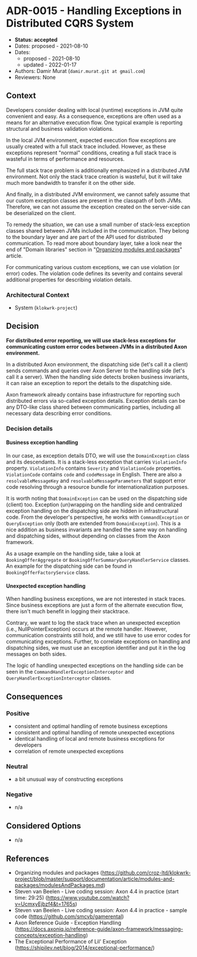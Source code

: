 # ADR-0015 - Handling Exceptions in Distributed CQRS System
* **Status: accepted**
* Dates: proposed - 2021-08-10
* Dates:
  - proposed - 2021-08-10
  - updated - 2022-01-17
* Authors: Damir Murat (`damir.murat.git at gmail.com`)
* Reviewers: None

## Context
Developers consider dealing with local (runtime) exceptions in JVM quite convenient and easy. As a consequence, exceptions are often used as a means for an alternative execution flow. One typical
example is reporting structural and business validation violations.

In the local JVM environment, expected execution flow exceptions are usually created with a full stack trace included. However, as these exceptions represent "normal" conditions, creating a full
stack trace is wasteful in terms of performance and resources.

The full stack trace problem is additionally emphasized in a distributed JVM environment. Not only the stack trace creation is wasteful, but it will take much more bandwidth to transfer it on the
other side.

And finally, in a distributed JVM environment, we cannot safely assume that our custom exception classes are present in the classpath of both JVMs. Therefore, we can not assume the exception created
on the server-side can be deserialized on the client.

To remedy the situation, we can use a small number of stack-less exception classes shared between JVMs included in the communication. They belong to the boundary layer and are part of the API used
for distributed communication. To read more about boundary layer, take a look near the end of "Domain libraries" section in
"[Organizing modules and packages](../../article/modules-and-packages/modulesAndPackages.md#domain-libraries)" article.

For communicating various custom exceptions, we can use violation (or error) codes. The violation code defines its severity and contains several additional properties for describing violation details.

### Architectural Context
* System (`klokwrk-project`)

## Decision
**For distributed error reporting, we will use stack-less exceptions for communicating custom error codes between JVMs in a distributed Axon environment.**

In a distributed Axon environment, the dispatching side (let's call it a client) sends commands and queries over Axon Server to the handling side (let's call it a server). When the handling side
detects broken business invariants, it can raise an exception to report the details to the dispatching side.

Axon framework already contains base infrastructure for reporting such distributed errors via so-called exception details. Exception details can be any DTO-like class shared between communicating
parties, including all necessary data describing error conditions.

### Decision details
#### Business exception handling
In our case, as exception details DTO, we will use the `DomainException` class and its descendants. It is a stack-less exception that carries `ViolationInfo` property. `ViolationInfo` contains
`Severity` and `ViolationCode` properties. `ViolationCode` contains `code` and `codeMessage` in English. There are also a `resolvableMessageKey` and `resolvableMessageParameters` that support error
code resolving through a resource bundle for internationalization purposes.

It is worth noting that `DomainException` can be used on the dispatching side (client) too. Exception (un)wrapping on the handling side and centralized exception handling on the dispatching side are
hidden in infrastructural code. From the developer's perspective, he works with `CommandException` or `QueryException` only (both are extended from `DomainException`). This is a nice addition as
business invariants are handled the same way on handling and dispatching sides, without depending on classes from the Axon framework.

As a usage example on the handling side, take a look at `BookingOfferAggregate` or `BookingOfferSummaryQueryHandlerService` classes. An example for the dispatching side can be found in
`BookingOfferFactoryService` class.

#### Unexpected exception handling
When handling business exceptions, we are not interested in stack traces. Since business exceptions are just a form of the alternate execution flow, there isn't much benefit in logging their
stacktrace.

Contrary, we want to log the stack trace when an unexpected exception (i.e., NullPointerException) occurs at the remote handler. However, communication constraints still hold, and we still have to
use error codes for communicating exceptions. Further, to correlate exceptions on handling and dispatching sides, we must use an exception identifier and put it in the log messages on both sides.

The logic of handling unexpected exceptions on the handling side can be seen in the `CommandHandlerExceptionInterceptor` and `QueryHandlerExceptionInterceptor` classes.

## Consequences
### Positive
- consistent and optimal handling of remote business exceptions
- consistent and optimal handling of remote unexpected exceptions
- identical handling of local and remote business exceptions for developers
- correlation of remote unexpected exceptions

### Neutral
- a bit unusual way of constructing exceptions

### Negative
- n/a

## Considered Options
- n/a

## References
- Organizing modules and packages (https://github.com/croz-ltd/klokwrk-project/blob/master/support/documentation/article/modules-and-packages/modulesAndPackages.md)
- Steven van Beelen - Live coding session: Axon 4.4 in practice (start time: 29:25) (https://www.youtube.com/watch?v=UcmxyEjbzf4&t=1765s)
- Steven van Beelen - Live coding session: Axon 4.4 in practice - sample code (https://github.com/smcvb/gamerental)
- Axon Reference Guide - Exception Handling (https://docs.axoniq.io/reference-guide/axon-framework/messaging-concepts/exception-handling)
- The Exceptional Performance of Lil' Exception (https://shipilev.net/blog/2014/exceptional-performance/)
